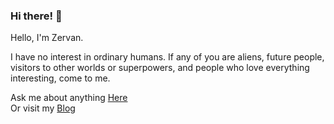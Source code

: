### Hi there! 👋

Hello, I'm Zervan.  

I have no interest in ordinary humans. If any of you are aliens, future people, visitors to other worlds or superpowers, and people who love everything interesting, come to me.

Ask me about anything [Here](https://github.com/Zervan29131/Zervan29131/issues)  
Or visit my [Blog](https://zervan.cn)  

